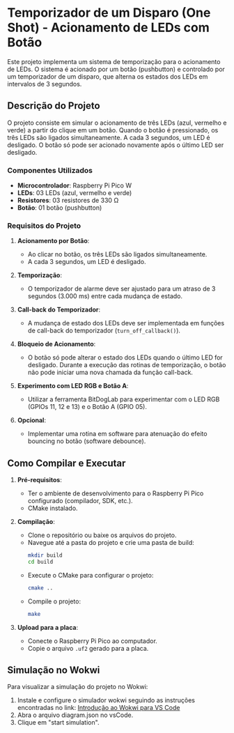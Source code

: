# Temporizador de um Disparo (One Shot) - Acionamento de LEDs com Botão

Este projeto implementa um sistema de temporização para o acionamento de LEDs. O sistema é acionado por um botão (pushbutton) e controlado por um temporizador de um disparo, que alterna os estados dos LEDs em intervalos de 3 segundos.

## Descrição do Projeto

O projeto consiste em simular o acionamento de três LEDs (azul, vermelho e verde) a partir do clique em um botão. Quando o botão é pressionado, os três LEDs são ligados simultaneamente. A cada 3 segundos, um LED é desligado. O botão só pode ser acionado novamente após o último LED ser desligado.

### Componentes Utilizados

- **Microcontrolador**: Raspberry Pi Pico W
- **LEDs**: 03 LEDs (azul, vermelho e verde)
- **Resistores**: 03 resistores de 330 Ω
- **Botão**: 01 botão (pushbutton)

### Requisitos do Projeto

1. **Acionamento por Botão**:
   - Ao clicar no botão, os três LEDs são ligados simultaneamente.
   - A cada 3 segundos, um LED é desligado.

2. **Temporização**:
   - O temporizador de alarme deve ser ajustado para um atraso de 3 segundos (3.000 ms) entre cada mudança de estado.

3. **Call-back do Temporizador**:
   - A mudança de estado dos LEDs deve ser implementada em funções de call-back do temporizador (`turn_off_callback()`).

4. **Bloqueio de Acionamento**:
   - O botão só pode alterar o estado dos LEDs quando o último LED for desligado. Durante a execução das rotinas de temporização, o botão não pode iniciar uma nova chamada da função call-back.

5. **Experimento com LED RGB e Botão A**:
   - Utilizar a ferramenta BitDogLab para experimentar com o LED RGB (GPIOs 11, 12 e 13) e o Botão A (GPIO 05).

6. **Opcional**:
   - Implementar uma rotina em software para atenuação do efeito bouncing no botão (software debounce).

## Como Compilar e Executar

1. **Pré-requisitos**:
   - Ter o ambiente de desenvolvimento para o Raspberry Pi Pico configurado (compilador, SDK, etc.).
   - CMake instalado.

2. **Compilação**:
   - Clone o repositório ou baixe os arquivos do projeto.
   - Navegue até a pasta do projeto e crie uma pasta de build:
     ```bash
     mkdir build
     cd build
     ```
   - Execute o CMake para configurar o projeto:
     ```bash
     cmake ..
     ```
   - Compile o projeto:
     ```bash
     make
     ```

3. **Upload para a placa**:
   - Conecte o Raspberry Pi Pico ao computador.
   - Copie o arquivo `.uf2` gerado para a placa.

## Simulação no Wokwi
Para visualizar a simulação do projeto no Wokwi:
1. Instale e configure o simulador wokwi seguindo as instruções encontradas no link:
[Introdução ao Wokwi para VS Code](https://docs.wokwi.com/pt-BR/vscode/getting-started)
2. Abra o arquivo diagram.json no vsCode.
3. Clique em "start simulation". 